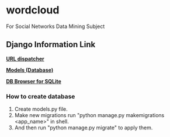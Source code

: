 # wordcloud
For Social Networks Data Mining Subject

## Django Information Link

[**URL dispatcher**](https://docs.djangoproject.com/en/2.0/topics/http/urls/)

[**Models (Database)**](https://docs.djangoproject.com/en/2.0/topics/db/models/)

[**DB Browser for SQLite**](http://sqlitebrowser.org)

### How to create database
  
1. Create models.py file.
2. Make new migrations run "python manage.py makemigrations <app_name>" in shell. 
3. And then run "python manage.py migrate" to apply them.
